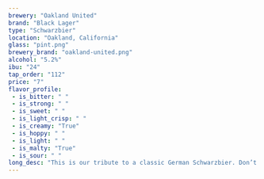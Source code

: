 ```yaml
---
brewery: "Oakland United"
brand: "Black Lager"
type: "Schwarzbier"
location: "Oakland, California"
glass: "pint.png"
brewery_brand: "oakland-united.png"
alcohol: "5.2%"
ibu: "24"
tap_order: "112"
price: "7"
flavor_profile:
 - is_bitter: " "
 - is_strong: " "
 - is_sweet: " "
 - is_light_crisp: " "
 - is_creamy: "True"
 - is_hoppy: " "
 - is_light: " "
 - is_malty: "True"
 - is_sour: " "
long_desc: "This is our tribute to a classic German Schwarzbier. Don’t let the color fool you, it’s light on the palate, and full of flavor. Notes of coffee and roast, with enough German noble hops to round out the malt profile."
---
```

